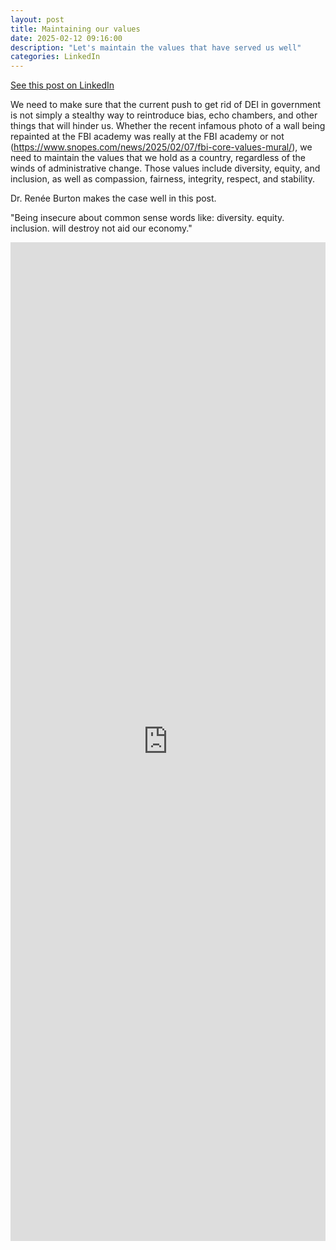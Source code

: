 ```yaml
---
layout: post
title: Maintaining our values
date: 2025-02-12 09:16:00
description: "Let's maintain the values that have served us well"
categories: LinkedIn
---
```


[See this post on LinkedIn](https://www.linkedin.com/posts/eric-m-jackson_dei-nsa-dei-activity-7295475385578704896-OwTL)

We need to make sure that the current push to get rid of DEI in government is not simply a stealthy way to reintroduce bias, echo chambers, and other things that will hinder us. Whether the recent infamous photo of a wall being repainted at the FBI academy was really at the FBI academy or not (https://www.snopes.com/news/2025/02/07/fbi-core-values-mural/), we need to maintain the values that we hold as a country, regardless of the winds of administrative change. Those values include diversity, equity, and inclusion, as well as compassion, fairness, integrity, respect, and stability.

Dr. Renée Burton makes the case well in this post.

"Being insecure about common sense words like: diversity. equity. inclusion. will destroy not aid our economy."

<iframe src="https://www.linkedin.com/embed/feed/update/urn:li:share:7291958128059854849" height="1598" width="504" frameborder="0" allowfullscreen="" title="Embedded post">
</iframe>
